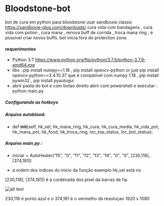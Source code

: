 # Bloodstone-bot
bot de cura em python para bloodstone
usar sandboxie classic https://sandboxie-plus.com/downloads/
cura vida com bandagens , cura vida com potion , cura mana , renova buff de corrida , troca mana ring , é possivel criar novos buffs.
bot inicia fora do protection zone.

#### requerimentos
- Python 3.7   https://www.python.org/ftp/python/3.7.9/python-3.7.9-amd64.exe
- libs : pip install numpy==1.18 , pip install opencv-python  or just pip install opencv-python==3.4.10.37  que é compativel com numpy 1.18  , pip install pywin32 , pip install pyautogui
- abrir pasta do bot e com botao direito abrir com powershell e executar :  python  main.py

##### Configurando as hotkeys
##### Arquivo autoblood:
-   def __init__(self, hk_vel, hk_mana_ring, hk_cura, hk_cura_media, hk_vida_pot, hk_mana_pot, hk_food, hk_troca_ring, loc_top_status, loc_bot_status):
##### Arquivo main.py :
- iniciar = AutoHealer("f5", "0", "f1", "f2", "f3", "f4", "0", "0", [230,118], [374,181])

- a ordem dos indices do inicio da função exemplo hk_vel está no

[230,118], [374,181])  é a cordenada dos pixel da barras de hp 

![alt text](https://fbsdevuploads.s3.amazonaws.com/azul230118vermelho374181.png)

230,118 é ponto azul e o  374,181 é o vermelho  da resoluçao  1920 x 1080
